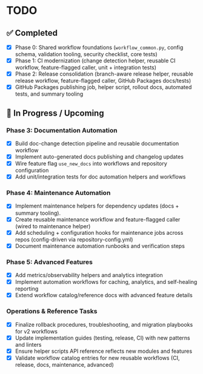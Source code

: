 # TODO

## ✅ Completed

- [x] Phase 0: Shared workflow foundations (`workflow_common.py`, config schema, validation tooling,
      security checklist, core tests)
- [x] Phase 1: CI modernization (change detection helper, reusable CI workflow, feature-flagged
      caller, unit + integration tests)
- [x] Phase 2: Release consolidation (branch-aware release helper, reusable release workflow,
      feature-flagged caller, GitHub Packages docs/tests)
- [x] GitHub Packages publishing job, helper script, rollout docs, automated tests, and summary
      tooling

## 🚧 In Progress / Upcoming

### Phase 3: Documentation Automation

- [x] Build doc-change detection pipeline and reusable documentation workflow
- [x] Implement auto-generated docs publishing and changelog updates
- [x] Wire feature flag `use_new_docs` into workflows and repository configuration
- [x] Add unit/integration tests for doc automation helpers and workflows

### Phase 4: Maintenance Automation

- [x] Implement maintenance helpers for dependency updates (docs + summary tooling).
- [x] Create reusable maintenance workflow and feature-flagged caller (wired to maintenance helper)
- [x] Add scheduling + configuration hooks for maintenance jobs across repos (config-driven via
      repository-config.yml)
- [x] Document maintenance automation runbooks and verification steps

### Phase 5: Advanced Features

- [x] Add metrics/observability helpers and analytics integration
- [x] Implement automation workflows for caching, analytics, and self-healing reporting
- [x] Extend workflow catalog/reference docs with advanced feature details

### Operations & Reference Tasks

- [x] Finalize rollback procedures, troubleshooting, and migration playbooks for v2 workflows
- [x] Update implementation guides (testing, release, CI) with new patterns and linters
- [x] Ensure helper scripts API reference reflects new modules and features
- [x] Validate workflow catalog entries for new reusable workflows (CI, release, docs, maintenance,
      advanced)
